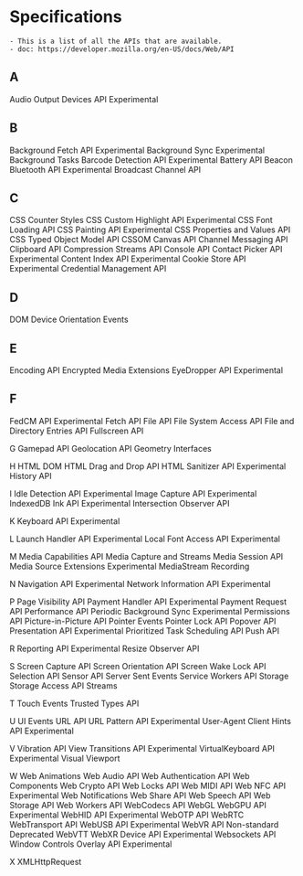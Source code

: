 
# Specifications
    - This is a list of all the APIs that are available.
    - doc: https://developer.mozilla.org/en-US/docs/Web/API

## A
Audio Output Devices API Experimental

## B
Background Fetch API Experimental
Background Sync Experimental
Background Tasks
Barcode Detection API Experimental
Battery API
Beacon
Bluetooth API Experimental
Broadcast Channel API

## C
CSS Counter Styles
CSS Custom Highlight API Experimental
CSS Font Loading API
CSS Painting API Experimental
CSS Properties and Values API
CSS Typed Object Model API
CSSOM
Canvas API
Channel Messaging API
Clipboard API
Compression Streams API
Console API
Contact Picker API Experimental
Content Index API Experimental
Cookie Store API Experimental
Credential Management API

## D
DOM
Device Orientation Events

## E
Encoding API
Encrypted Media Extensions
EyeDropper API Experimental

## F
FedCM API Experimental
Fetch API
File API
File System Access API
File and Directory Entries API
Fullscreen API

G
Gamepad API
Geolocation API
Geometry Interfaces

H
HTML DOM
HTML Drag and Drop API
HTML Sanitizer API Experimental
History API

I
Idle Detection API Experimental
Image Capture API Experimental
IndexedDB
Ink API Experimental
Intersection Observer API

K
Keyboard API Experimental

L
Launch Handler API Experimental
Local Font Access API Experimental

M
Media Capabilities API
Media Capture and Streams
Media Session API
Media Source Extensions Experimental
MediaStream Recording

N
Navigation API Experimental
Network Information API Experimental

P
Page Visibility API
Payment Handler API Experimental
Payment Request API
Performance API
Periodic Background Sync Experimental
Permissions API
Picture-in-Picture API
Pointer Events
Pointer Lock API
Popover API
Presentation API Experimental
Prioritized Task Scheduling API
Push API

R
Reporting API Experimental
Resize Observer API

S
Screen Capture API
Screen Orientation API
Screen Wake Lock API
Selection API
Sensor API
Server Sent Events
Service Workers API
Storage
Storage Access API
Streams

T
Touch Events
Trusted Types API

U
UI Events
URL API
URL Pattern API Experimental
User-Agent Client Hints API Experimental

V
Vibration API
View Transitions API Experimental
VirtualKeyboard API Experimental
Visual Viewport

W
Web Animations
Web Audio API
Web Authentication API
Web Components
Web Crypto API
Web Locks API
Web MIDI API
Web NFC API Experimental
Web Notifications
Web Share API
Web Speech API
Web Storage API
Web Workers API
WebCodecs API
WebGL
WebGPU API Experimental
WebHID API Experimental
WebOTP API
WebRTC
WebTransport API
WebUSB API Experimental
WebVR API Non-standard Deprecated
WebVTT
WebXR Device API Experimental
Websockets API
Window Controls Overlay API Experimental

X
XMLHttpRequest